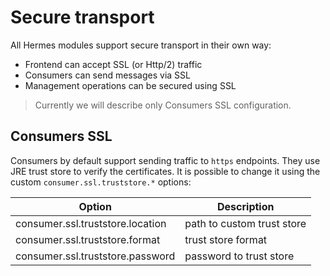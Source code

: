 # Secure transport

All Hermes modules support secure transport in their own way:

* Frontend can accept SSL (or Http/2) traffic
* Consumers can send messages via SSL
* Management operations can be secured using SSL

>
> Currently we will describe only Consumers SSL configuration.
>

## Consumers SSL

Consumers by default support sending traffic to `https` endpoints. They use JRE trust store to verify the certificates.
It is possible to change it using the custom `consumer.ssl.truststore.*` options:

Option                           | Description
-------------------------------- | --------------------------
consumer.ssl.truststore.location | path to custom trust store
consumer.ssl.truststore.format   | trust store format
consumer.ssl.truststore.password | password to trust store
